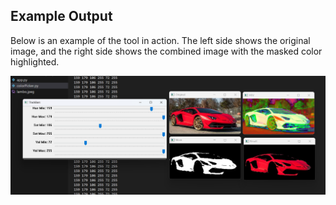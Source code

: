 ## Example Output

Below is an example of the tool in action. The left side shows the original image, and the right side shows the combined image with the masked color highlighted.

![Color Detection Example](demo.png)
